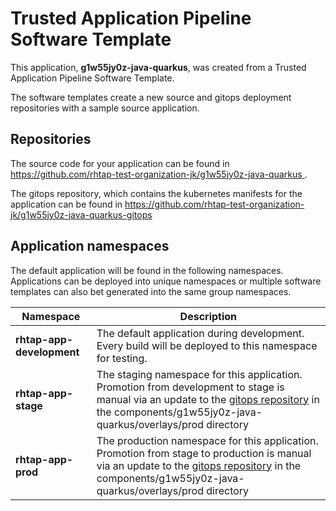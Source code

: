 # Trusted Application Pipeline Software Template

This application, **g1w55jy0z-java-quarkus**, was created from a Trusted Application Pipeline Software Template.

The software templates create a new source and gitops deployment repositories with a sample source application. 

## Repositories

The source code for your application can be found in [https://github.com/rhtap-test-organization-jk/g1w55jy0z-java-quarkus ](https://github.com/rhtap-test-organization-jk/g1w55jy0z-java-quarkus ).
 
The gitops repository, which contains the kubernetes manifests for the application can be found in 
[https://github.com/rhtap-test-organization-jk/g1w55jy0z-java-quarkus-gitops ](https://github.com/rhtap-test-organization-jk/g1w55jy0z-java-quarkus-gitops ) 

## Application namespaces 

The default application will be found in the following namespaces. Applications can be deployed into unique namespaces or multiple software templates can also bet generated into the same group namespaces.  

|  Namespace   |  Description   |  
| -------- | -------- |   
| **rhtap-app-development** | The default application during development. Every build will be deployed to this namespace for testing. | 
| **rhtap-app-stage** | The staging namespace for this application. Promotion from development to stage is manual via an update to the [gitops repository](https://github.com/rhtap-test-organization-jk/g1w55jy0z-java-quarkus-gitops ) in the components/g1w55jy0z-java-quarkus/overlays/prod directory |  
| **rhtap-app-prod** | The production namespace for this application. Promotion from stage to production is manual via an update to the [gitops repository](https://github.com/rhtap-test-organization-jk/g1w55jy0z-java-quarkus-gitops ) in the components/g1w55jy0z-java-quarkus/overlays/prod directory | 